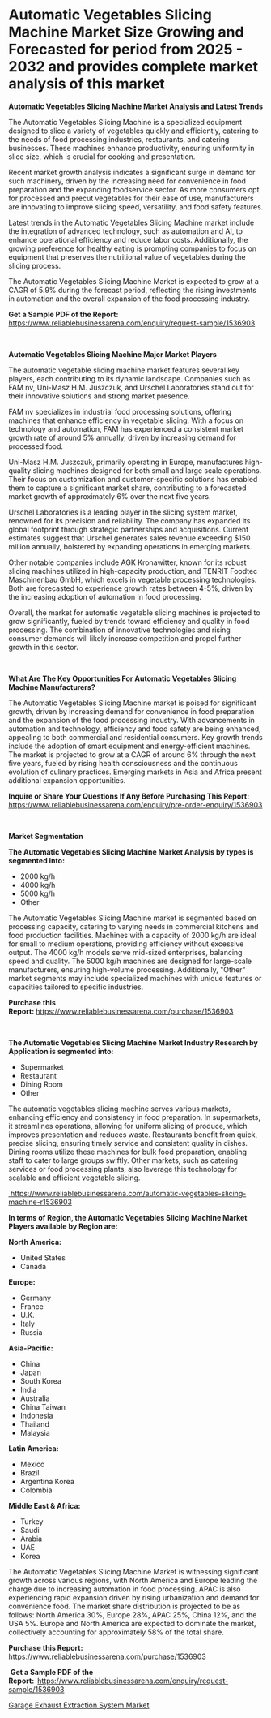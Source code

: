 <p><h1>Automatic Vegetables Slicing Machine Market Size Growing and Forecasted for period from 2025 - 2032 and provides complete market analysis of this market</h1></p><p><strong>Automatic Vegetables Slicing Machine Market Analysis and Latest Trends</strong></p>
<p><p>The Automatic Vegetables Slicing Machine is a specialized equipment designed to slice a variety of vegetables quickly and efficiently, catering to the needs of food processing industries, restaurants, and catering businesses. These machines enhance productivity, ensuring uniformity in slice size, which is crucial for cooking and presentation. </p><p>Recent market growth analysis indicates a significant surge in demand for such machinery, driven by the increasing need for convenience in food preparation and the expanding foodservice sector. As more consumers opt for processed and precut vegetables for their ease of use, manufacturers are innovating to improve slicing speed, versatility, and food safety features.</p><p>Latest trends in the Automatic Vegetables Slicing Machine market include the integration of advanced technology, such as automation and AI, to enhance operational efficiency and reduce labor costs. Additionally, the growing preference for healthy eating is prompting companies to focus on equipment that preserves the nutritional value of vegetables during the slicing process. </p><p>The Automatic Vegetables Slicing Machine Market is expected to grow at a CAGR of 5.9% during the forecast period, reflecting the rising investments in automation and the overall expansion of the food processing industry.</p></p>
<p><strong>Get a Sample PDF of the Report:&nbsp;</strong> <a href="https://www.reliablebusinessarena.com/enquiry/request-sample/1536903?utm_campaign=3261&utm_medium=2&utm_source=Github&utm_content=ia&utm_term=11042025&utm_id=automatic-vegetables-slicing-machine">https://www.reliablebusinessarena.com/enquiry/request-sample/1536903</a></p>
<p>&nbsp;</p>
<p><strong>Automatic Vegetables Slicing Machine Major Market Players</strong></p>
<p><p>The automatic vegetable slicing machine market features several key players, each contributing to its dynamic landscape. Companies such as FAM nv, Uni-Masz H.M. Juszczuk, and Urschel Laboratories stand out for their innovative solutions and strong market presence.</p><p>FAM nv specializes in industrial food processing solutions, offering machines that enhance efficiency in vegetable slicing. With a focus on technology and automation, FAM has experienced a consistent market growth rate of around 5% annually, driven by increasing demand for processed food.</p><p>Uni-Masz H.M. Juszczuk, primarily operating in Europe, manufactures high-quality slicing machines designed for both small and large scale operations. Their focus on customization and customer-specific solutions has enabled them to capture a significant market share, contributing to a forecasted market growth of approximately 6% over the next five years.</p><p>Urschel Laboratories is a leading player in the slicing system market, renowned for its precision and reliability. The company has expanded its global footprint through strategic partnerships and acquisitions. Current estimates suggest that Urschel generates sales revenue exceeding $150 million annually, bolstered by expanding operations in emerging markets.</p><p>Other notable companies include AGK Kronawitter, known for its robust slicing machines utilized in high-capacity production, and TENRIT Foodtec Maschinenbau GmbH, which excels in vegetable processing technologies. Both are forecasted to experience growth rates between 4-5%, driven by the increasing adoption of automation in food processing.</p><p>Overall, the market for automatic vegetable slicing machines is projected to grow significantly, fueled by trends toward efficiency and quality in food processing. The combination of innovative technologies and rising consumer demands will likely increase competition and propel further growth in this sector.</p></p>
<p>&nbsp;</p>
<p><strong>What Are The Key Opportunities For Automatic Vegetables Slicing Machine Manufacturers?</strong></p>
<p><p>The Automatic Vegetables Slicing Machine market is poised for significant growth, driven by increasing demand for convenience in food preparation and the expansion of the food processing industry. With advancements in automation and technology, efficiency and food safety are being enhanced, appealing to both commercial and residential consumers. Key growth trends include the adoption of smart equipment and energy-efficient machines. The market is projected to grow at a CAGR of around 6% through the next five years, fueled by rising health consciousness and the continuous evolution of culinary practices. Emerging markets in Asia and Africa present additional expansion opportunities.</p></p>
<p><strong>Inquire or Share Your Questions If Any Before Purchasing This Report:</strong> <a href="https://www.reliablebusinessarena.com/enquiry/pre-order-enquiry/1536903?utm_campaign=3261&utm_medium=2&utm_source=Github&utm_content=ia&utm_term=11042025&utm_id=automatic-vegetables-slicing-machine">https://www.reliablebusinessarena.com/enquiry/pre-order-enquiry/1536903</a></p>
<p>&nbsp;</p>
<p><strong>Market Segmentation</strong></p>
<p><strong>The Automatic Vegetables Slicing Machine Market Analysis by types is segmented into:</strong></p>
<p><ul><li>2000 kg/h</li><li>4000 kg/h</li><li>5000 kg/h</li><li>Other</li></ul></p>
<p><p>The Automatic Vegetables Slicing Machine market is segmented based on processing capacity, catering to varying needs in commercial kitchens and food production facilities. Machines with a capacity of 2000 kg/h are ideal for small to medium operations, providing efficiency without excessive output. The 4000 kg/h models serve mid-sized enterprises, balancing speed and quality. The 5000 kg/h machines are designed for large-scale manufacturers, ensuring high-volume processing. Additionally, "Other" market segments may include specialized machines with unique features or capacities tailored to specific industries.</p></p>
<p><strong>Purchase this Report:&nbsp;</strong><a href="https://www.reliablebusinessarena.com/purchase/1536903?utm_campaign=3261&utm_medium=2&utm_source=Github&utm_content=ia&utm_term=11042025&utm_id=automatic-vegetables-slicing-machine">https://www.reliablebusinessarena.com/purchase/1536903</a></p>
<p>&nbsp;</p>
<p><strong>The Automatic Vegetables Slicing Machine Market Industry Research by Application is segmented into:</strong></p>
<p><ul><li>Supermarket</li><li>Restaurant</li><li>Dining Room</li><li>Other</li></ul></p>
<p><p>The automatic vegetables slicing machine serves various markets, enhancing efficiency and consistency in food preparation. In supermarkets, it streamlines operations, allowing for uniform slicing of produce, which improves presentation and reduces waste. Restaurants benefit from quick, precise slicing, ensuring timely service and consistent quality in dishes. Dining rooms utilize these machines for bulk food preparation, enabling staff to cater to large groups swiftly. Other markets, such as catering services or food processing plants, also leverage this technology for scalable and efficient vegetable slicing.</p></p>
<p><a href="https://www.reliablebusinessarena.com/automatic-vegetables-slicing-machine-r1536903?utm_campaign=3261&utm_medium=2&utm_source=Github&utm_content=ia&utm_term=11042025&utm_id=automatic-vegetables-slicing-machine">&nbsp;https://www.reliablebusinessarena.com/automatic-vegetables-slicing-machine-r1536903</a></p>
<p><strong>In terms of Region, the Automatic Vegetables Slicing Machine Market Players available by Region are:</strong></p>
<p>
    <p> <strong> North America: </strong>
        <ul>
            <li>United States</li>
            <li>Canada</li>
        </ul>
        </p> 
    <p> <strong> Europe: </strong>
        <ul>
            <li>Germany</li>
            <li>France</li>
            <li>U.K.</li>
            <li>Italy</li>
            <li>Russia</li>
        </ul>
        </p> 
    <p> <strong> Asia-Pacific: </strong>
        <ul>
            <li>China</li>
            <li>Japan</li>
            <li>South Korea</li>
            <li>India</li>
            <li>Australia</li>
            <li>China Taiwan</li>
            <li>Indonesia</li>
            <li>Thailand</li>
            <li>Malaysia</li>
        </ul>
        </p> 
    <p> <strong> Latin America: </strong>
        <ul>
            <li>Mexico</li>
            <li>Brazil</li>
            <li>Argentina Korea</li>
            <li>Colombia</li>
        </ul>
        </p> 
    <p> <strong> Middle East & Africa: </strong>
        <ul>
            <li>Turkey</li>
            <li>Saudi</li>
            <li>Arabia</li>
            <li>UAE</li>
            <li>Korea</li>
        </ul>
    </p>
    </p>
<p><p>The Automatic Vegetables Slicing Machine Market is witnessing significant growth across various regions, with North America and Europe leading the charge due to increasing automation in food processing. APAC is also experiencing rapid expansion driven by rising urbanization and demand for convenience food. The market share distribution is projected to be as follows: North America 30%, Europe 28%, APAC 25%, China 12%, and the USA 5%. Europe and North America are expected to dominate the market, collectively accounting for approximately 58% of the total share.</p></p>
<p><strong>Purchase this Report: </strong><a href="https://www.reliablebusinessarena.com/purchase/1536903?utm_campaign=3261&utm_medium=2&utm_source=Github&utm_content=ia&utm_term=11042025&utm_id=automatic-vegetables-slicing-machine">https://www.reliablebusinessarena.com/purchase/1536903</a></p>
<p>&nbsp;<strong>Get a Sample PDF of the Report:&nbsp;&nbsp;</strong><a href="https://www.reliablebusinessarena.com/enquiry/request-sample/1536903?utm_campaign=3261&utm_medium=2&utm_source=Github&utm_content=ia&utm_term=11042025&utm_id=automatic-vegetables-slicing-machine">https://www.reliablebusinessarena.com/enquiry/request-sample/1536903</a></p>
<p><strong></strong></p>
<p><p><a href="https://github.com/elizabethdagraca/Market-Research-Report-List-5/blob/main/garage-exhaust-extraction-system-market.md?utm_campaign=3261&utm_medium=2&utm_source=Github&utm_content=ia&utm_term=11042025&utm_id=automatic-vegetables-slicing-machine">Garage Exhaust Extraction System Market</a></p></p>